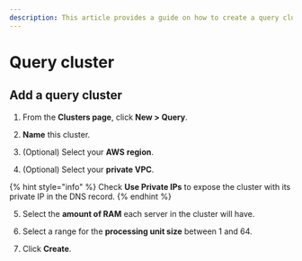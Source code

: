 ```yaml
---
description: This article provides a guide on how to create a query cluster in Upsolver
---
```


# Query cluster

## Add a query cluster

1. From the **Clusters page**, click **New &gt; Query**.

2. **Name** this cluster.

3. \(Optional\) Select your **AWS** **region**.

4. \(Optional\) Select your **private VPC**.

{% hint style="info" %}
Check **Use Private IPs** to expose the cluster with its private IP in the DNS record.
{% endhint %}

5. Select the **amount of RAM** each server in the cluster will have.

6. Select a range for the **processing unit size** between 1 and 64.

7. Click **Create**.

